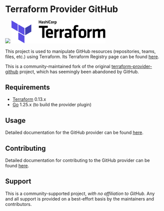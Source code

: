 # Terraform Provider GitHub

<img src="https://cloud.githubusercontent.com/assets/98681/24211275/c4ebd04e-0ee8-11e7-8606-061d656a42df.png" width="72" height="">

<img src="https://raw.githubusercontent.com/hashicorp/terraform-website/d841a1e5fca574416b5ca24306f85a0f4f41b36d/content/source/assets/images/logo-terraform-main.svg" width="300px">

This project is used to manipulate GitHub resources (repositories, teams, files, etc.) using Terraform. Its Terraform Registry page can be found [here](https://registry.terraform.io/providers/nexthink-oss/github/).

This is a community-maintained fork of the original [terraform-provider-github](https://github.com/integrations/terraform-provider-github) project, which has seemingly been abandoned by GitHub.

## Requirements

-	[Terraform](https://www.terraform.io/downloads.html) 0.13.x
-	[Go](https://golang.org/doc/install) 1.25.x (to build the provider plugin)

## Usage

Detailed documentation for the GitHub provider can be found [here](https://registry.terraform.io/providers/nexthink-oss/github).

## Contributing

Detailed documentation for contributing to the GitHub provider can be found [here](CONTRIBUTING.md).

## Support

This is a community-supported project, *with no affiliation to GitHub*. Any and all support is provided on a best-effort basis by the maintainers and contributors.
